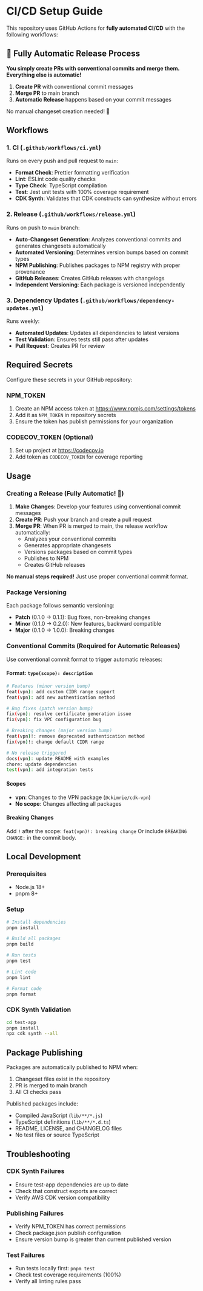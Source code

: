 # CI/CD Setup Guide

This repository uses GitHub Actions for **fully automated CI/CD** with the following workflows:

## 🚀 Fully Automatic Release Process

**You simply create PRs with conventional commits and merge them. Everything else is automatic!**

1. **Create PR** with conventional commit messages
2. **Merge PR** to main branch  
3. **Automatic Release** happens based on your commit messages

No manual changeset creation needed! 🎉

## Workflows

### 1. CI (`.github/workflows/ci.yml`)
Runs on every push and pull request to `main`:
- **Format Check**: Prettier formatting verification
- **Lint**: ESLint code quality checks  
- **Type Check**: TypeScript compilation
- **Test**: Jest unit tests with 100% coverage requirement
- **CDK Synth**: Validates that CDK constructs can synthesize without errors

### 2. Release (`.github/workflows/release.yml`)
Runs on push to `main` branch:
- **Auto-Changeset Generation**: Analyzes conventional commits and generates changesets automatically
- **Automated Versioning**: Determines version bumps based on commit types
- **NPM Publishing**: Publishes packages to NPM registry with proper provenance
- **GitHub Releases**: Creates GitHub releases with changelogs
- **Independent Versioning**: Each package is versioned independently

### 3. Dependency Updates (`.github/workflows/dependency-updates.yml`)
Runs weekly:
- **Automated Updates**: Updates all dependencies to latest versions
- **Test Validation**: Ensures tests still pass after updates
- **Pull Request**: Creates PR for review

## Required Secrets

Configure these secrets in your GitHub repository:

### NPM_TOKEN
1. Create an NPM access token at https://www.npmjs.com/settings/tokens
2. Add it as `NPM_TOKEN` in repository secrets
3. Ensure the token has publish permissions for your organization

### CODECOV_TOKEN (Optional)
1. Set up project at https://codecov.io
2. Add token as `CODECOV_TOKEN` for coverage reporting

## Usage

### Creating a Release (Fully Automatic! 🎉)

1. **Make Changes**: Develop your features using conventional commit messages
2. **Create PR**: Push your branch and create a pull request
3. **Merge PR**: When PR is merged to main, the release workflow automatically:
   - Analyzes your conventional commits
   - Generates appropriate changesets
   - Versions packages based on commit types
   - Publishes to NPM
   - Creates GitHub releases

**No manual steps required!** Just use proper conventional commit format.

### Package Versioning

Each package follows semantic versioning:
- **Patch** (0.1.0 → 0.1.1): Bug fixes, non-breaking changes
- **Minor** (0.1.0 → 0.2.0): New features, backward compatible
- **Major** (0.1.0 → 1.0.0): Breaking changes

### Conventional Commits (Required for Automatic Releases)

Use conventional commit format to trigger automatic releases:

#### Format: `type(scope): description`

```bash
# Features (minor version bump)
feat(vpn): add custom CIDR range support
feat(vpn): add new authentication method

# Bug fixes (patch version bump)  
fix(vpn): resolve certificate generation issue
fix(vpn): fix VPC configuration bug

# Breaking changes (major version bump)
feat(vpn)!: remove deprecated authentication method
fix(vpn)!: change default CIDR range

# No release triggered
docs(vpn): update README with examples
chore: update dependencies
test(vpn): add integration tests
```

#### Scopes
- **vpn**: Changes to the VPN package (`@ckimrie/cdk-vpn`)
- **No scope**: Changes affecting all packages

#### Breaking Changes
Add `!` after the scope: `feat(vpn)!: breaking change`
Or include `BREAKING CHANGE:` in the commit body.

## Local Development

### Prerequisites
- Node.js 18+
- pnpm 8+

### Setup
```bash
# Install dependencies
pnpm install

# Build all packages
pnpm build

# Run tests
pnpm test

# Lint code
pnpm lint

# Format code
pnpm format
```

### CDK Synth Validation
```bash
cd test-app
pnpm install
npx cdk synth --all
```

## Package Publishing

Packages are automatically published to NPM when:
1. Changeset files exist in the repository
2. PR is merged to main branch
3. All CI checks pass

Published packages include:
- Compiled JavaScript (`lib/**/*.js`)
- TypeScript definitions (`lib/**/*.d.ts`)  
- README, LICENSE, and CHANGELOG files
- No test files or source TypeScript

## Troubleshooting

### CDK Synth Failures
- Ensure test-app dependencies are up to date
- Check that construct exports are correct
- Verify AWS CDK version compatibility

### Publishing Failures  
- Verify NPM_TOKEN has correct permissions
- Check package.json publish configuration
- Ensure version bump is greater than current published version

### Test Failures
- Run tests locally first: `pnpm test`
- Check test coverage requirements (100%)
- Verify all linting rules pass